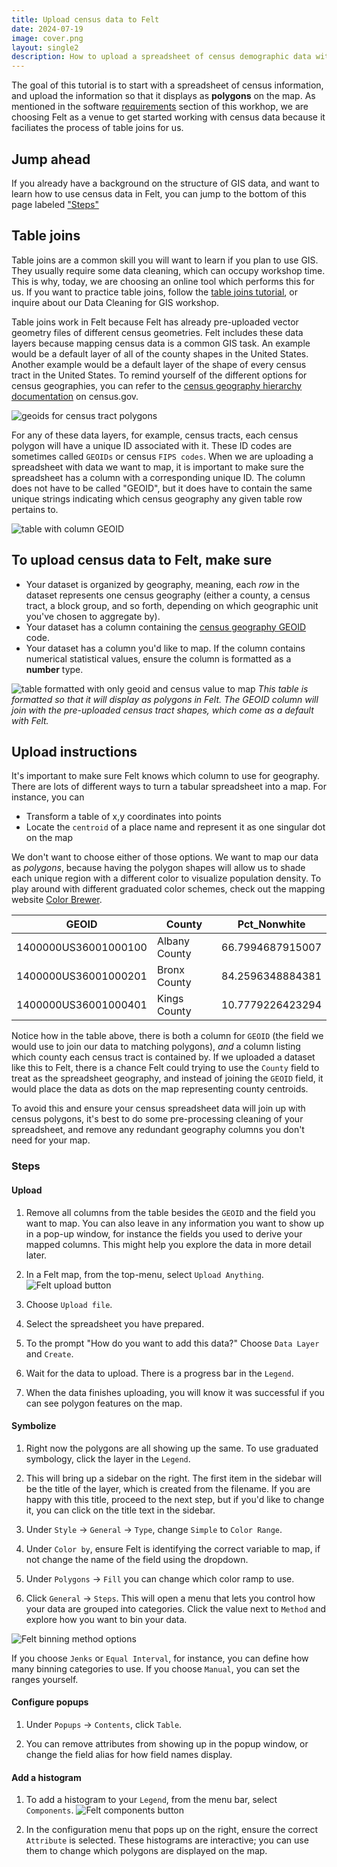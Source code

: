 ```yaml
---
title: Upload census data to Felt
date: 2024-07-19
image: cover.png
layout: single2
description: How to upload a spreadsheet of census demographic data with a census FIPS code to mapping platform, Felt.
---
```


The goal of this tutorial is to start with a spreadsheet of census information, and upload the information so that it displays as **polygons** on the map. As mentioned in the software [requirements](https://mapping.share.library.harvard.edu/resources/workshops/workshop-4/registration/) section of this workhop, we are choosing Felt as a venue to get started working with census data because it faciliates the process of table joins for us.

<div class="alert-success">
<h2>Jump ahead</h2>
  <p>If you already have a background on the structure of GIS data, and want to learn how to use census data in Felt, you can jump to the bottom of this page labeled <a href="https://mapping.share.library.harvard.edu/resources/workshops/workshop-4/upload-census-to-felt/#steps">"Steps"</a></p>
</div>


<div class="alert-info">
<h2>Table joins</h2>
  <p>Table joins are a common skill you will want to learn if you plan to use GIS. They usually require some data cleaning, which can occupy workshop time. This is why, today, we are choosing an online tool which performs this for us. If you want to practice table joins, follow the <a href="https://mapping.share.library.harvard.edu/tutorials/census-data-primer/perform-a-table-join/">table joins tutorial</a>, or inquire about our Data Cleaning for GIS workshop. </p>
</div>

Table joins work in Felt because Felt has already pre-uploaded vector geometry files of different census geometries. Felt includes these data layers because mapping census data is a common GIS task. An example would be a default layer of all of the county shapes in the United States. Another example would be a default layer of the shape of every census tract in the United States. To remind yourself of the different options for census geographies, you can refer to the [census geography hierarchy documentation](https://www.census.gov/programs-surveys/geography/guidance/hierarchy.html) on census.gov.

![geoids for census tract polygons](media/geoid.png)

For any of these data layers, for example, census tracts, each census polygon will have a unique ID associated with it. These ID codes are sometimes called `GEOIDs` or census `FIPS codes`. When we are uploading a spreadsheet with data we want to map, it is important to make sure the spreadsheet has a column with a corresponding unique ID. The column does not have to be called "GEOID", but it does have to contain the same unique strings indicating which census geography any given table row pertains to.


![table with column GEOID](media/geoid-table.png)

## To upload census data to Felt, make sure


* Your dataset is organized by geography, meaning, each *row* in the dataset represents one census geography (either a county, a census tract, a block group, and so forth, depending on which geographic unit you've chosen to aggregate by).
* Your dataset has a column containing the [census geography GEOID]((https://www.census.gov/programs-surveys/geography/guidance/geo-identifiers.html)) code. 
* Your dataset has a column you'd like to map. If the column contains numerical statistical values, ensure the column is formatted as a **number** type.


![table formatted with only geoid and census value to map](media/felt-formatted.png)
*This table is formatted so that it will display as polygons in Felt. The GEOID column will join with the pre-uploaded census tract shapes, which come as a default with Felt.*

## Upload instructions

It's important to make sure Felt knows which column to use for geography. There are lots of different ways to turn a tabular spreadsheet into a map. For instance, you can
* Transform a table of x,y coordinates into points
* Locate the `centroid` of a place name and represent it as one singular dot on the map

We don't want to choose either of those options. We want to map our data as *polygons*, because having the polygon shapes will allow us to shade each unique region with a different color to visualize population density. To play around with different graduated color schemes, check out the mapping website [Color Brewer](https://colorbrewer2.org/#type=sequential&scheme=BuGn&n=3).


| **GEOID** |  **County**  | **Pct_Nonwhite** | 
| --- | --- | --- | 
| 1400000US36001000100 | Albany County | 66.7994687915007 |
|1400000US36001000201 | Bronx County | 84.2596348884381 |
| 1400000US36001000401 | Kings County | 10.7779226423294 |

Notice how in the table above, there is both a column for `GEOID` (the field we would use to join our data to matching polygons), *and* a column listing which county each census tract is contained by. If we uploaded a dataset like this to Felt, there is a chance Felt could trying to use the `County` field to treat as the spreadsheet geography, and instead of joining the `GEOID` field, it would place the data as dots on the map representing county centroids.

To avoid this and ensure your census spreadsheet data will join up with census polygons, it's best to do some pre-processing cleaning of your spreadsheet, and remove any redundant geography columns you don't need for your map.

### Steps

#### Upload

1. Remove all columns from the table besides the `GEOID` and the field you want to map. You can also leave in any information you want to show up in a pop-up window, for instance the fields you used to derive your mapped columns. This might help you explore the data in more detail later.

2. In a Felt map, from the top-menu, select `Upload Anything`.
![Felt upload button](media/upload-anything.png)

3. Choose `Upload file`. 

4. Select the spreadsheet you have prepared.

5. To the prompt "How do you want to add this data?" Choose `Data Layer` and `Create`.

6. Wait for the data to upload. There is a progress bar in the `Legend`.

7. When the data finishes uploading, you will know it was successful if you can see polygon features on the map. 

#### Symbolize

1. Right now the polygons are all showing up the same. To use graduated symbology, click the layer in the `Legend`.

2. This will bring up a sidebar on the right. The first item in the sidebar will be the title of the layer, which is created from the filename. If you are happy with this title, proceed to the next step, but if you'd like to change it, you can click on the title text in the sidebar.

3. Under `Style` → `General` → `Type`, change `Simple` to `Color Range`.

4. Under `Color by`, ensure Felt is identifying the correct variable to map, if not change the name of the field using the dropdown.

5. Under `Polygons` → `Fill` you can change which color ramp to use.

6. Click `General` → `Steps`. This will open a menu that lets you control how your data are grouped into categories. Click the value next to `Method` and explore how you want to bin your data.

![Felt binning method options](media/method.png)

If you choose `Jenks` or `Equal Interval`, for instance, you can define how many binning categories to use. If you choose `Manual`, you can set the ranges yourself.

#### Configure popups

1. Under `Popups` → `Contents`, click `Table`.

2. You can remove attributes from showing up in the popup window, or change the field alias for how field names display.

#### Add a histogram

1. To add a histogram to your `Legend`, from the menu bar, select `Components`.
![Felt components button](media/Components.png)

2. In the configuration menu that pops up on the right, ensure the correct `Attribute` is selected. These histograms are interactive; you can use them to change which polygons are displayed on the map.


